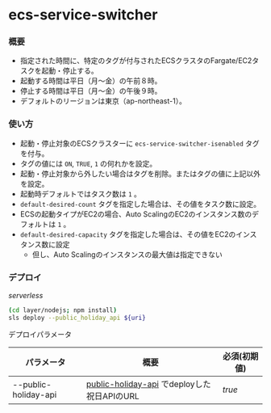 # ecs-service-switcher

### 概要

- 指定された時間に、特定のタグが付与されたECSクラスタのFargate/EC2タスクを起動・停止する。
- 起動する時間は平日（月～金）の午前８時。
- 停止する時間は平日（月～金）の午後９時。
- デフォルトのリージョンは東京（ap-northeast-1）。

### 使い方

- 起動・停止対象のECSクラスターに `ecs-service-switcher-isenabled` タグを付与。
- タグの値には `ON`, `TRUE`, `1` の何れかを設定。
- 起動・停止対象から外したい場合はタグを削除。またはタグの値に上記以外を設定。
- 起動時デフォルトではタスク数は `1` 。
- `default-desired-count` タグを指定した場合は、その値をタスク数に設定。
- ECSの起動タイプがEC2の場合、Auto ScalingのEC2のインスタンス数のデフォルトは `1` 。
- `default-desired-capacity` タグを指定した場合は、その値をEC2のインスタンス数に設定
  - 但し、Auto Scalingのインスタンスの最大値は指定できない

### デプロイ

*serverless*
```sh
(cd layer/nodejs; npm install)
sls deploy --public_holiday_api ${uri}
```

デプロイパラメータ

|パラメータ|概要|必須(初期値)|
|--|--|--|
|--public-holiday-api|[public-holiday-api](https://github.com/ot-nemoto/public-holiday-api) でdeployした祝日APIのURL|_true_|
